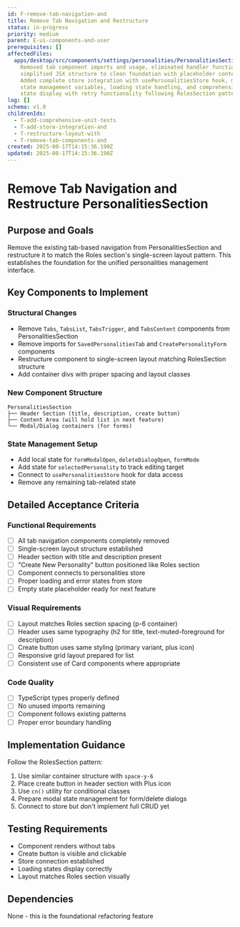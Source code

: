 ```yaml
---
id: F-remove-tab-navigation-and
title: Remove Tab Navigation and Restructure
status: in-progress
priority: medium
parent: E-ui-components-and-user
prerequisites: []
affectedFiles:
  apps/desktop/src/components/settings/personalities/PersonalitiesSection.tsx:
    Removed tab component imports and usage, eliminated handler functions,
    simplified JSX structure to clean foundation with placeholder content area;
    Added complete store integration with usePersonalitiesStore hook, modal
    state management variables, loading state handling, and comprehensive error
    state display with retry functionality following RolesSection pattern
log: []
schema: v1.0
childrenIds:
  - T-add-comprehensive-unit-tests
  - T-add-store-integration-and
  - T-restructure-layout-with
  - T-remove-tab-components-and
created: 2025-08-17T14:15:36.190Z
updated: 2025-08-17T14:15:36.190Z
---
```


# Remove Tab Navigation and Restructure PersonalitiesSection

## Purpose and Goals

Remove the existing tab-based navigation from PersonalitiesSection and restructure it to match the Roles section's single-screen layout pattern. This establishes the foundation for the unified personalities management interface.

## Key Components to Implement

### Structural Changes

- Remove `Tabs`, `TabsList`, `TabsTrigger`, and `TabsContent` components from PersonalitiesSection
- Remove imports for `SavedPersonalitiesTab` and `CreatePersonalityForm` components
- Restructure component to single-screen layout matching RolesSection structure
- Add container divs with proper spacing and layout classes

### New Component Structure

```tsx
PersonalitiesSection
├── Header Section (title, description, create button)
├── Content Area (will hold list in next feature)
└── Modal/Dialog containers (for forms)
```

### State Management Setup

- Add local state for `formModalOpen`, `deleteDialogOpen`, `formMode`
- Add state for `selectedPersonality` to track editing target
- Connect to `usePersonalitiesStore` hook for data access
- Remove any remaining tab-related state

## Detailed Acceptance Criteria

### Functional Requirements

- [ ] All tab navigation components completely removed
- [ ] Single-screen layout structure established
- [ ] Header section with title and description present
- [ ] "Create New Personality" button positioned like Roles section
- [ ] Component connects to personalities store
- [ ] Proper loading and error states from store
- [ ] Empty state placeholder ready for next feature

### Visual Requirements

- [ ] Layout matches Roles section spacing (p-6 container)
- [ ] Header uses same typography (h2 for title, text-muted-foreground for description)
- [ ] Create button uses same styling (primary variant, plus icon)
- [ ] Responsive grid layout prepared for list
- [ ] Consistent use of Card components where appropriate

### Code Quality

- [ ] TypeScript types properly defined
- [ ] No unused imports remaining
- [ ] Component follows existing patterns
- [ ] Proper error boundary handling

## Implementation Guidance

Follow the RolesSection pattern:

1. Use similar container structure with `space-y-6`
2. Place create button in header section with Plus icon
3. Use `cn()` utility for conditional classes
4. Prepare modal state management for form/delete dialogs
5. Connect to store but don't implement full CRUD yet

## Testing Requirements

- Component renders without tabs
- Create button is visible and clickable
- Store connection established
- Loading states display correctly
- Layout matches Roles section visually

## Dependencies

None - this is the foundational refactoring feature
